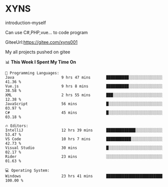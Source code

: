 # XYNS
introduction-myself

Can use C#,PHP,vue... to code program

GiteeUrl:https://gitee.com/xyns001

My all projects pushed on gitee

<!--START_SECTION:waka-->
📊 **This Week I Spent My Time On** 

```text
💬 Programming Languages: 
Java                     9 hrs 47 mins       ██████████░░░░░░░░░░░░░░░   41.36 % 
Vue.js                   9 hrs 8 mins        ██████████░░░░░░░░░░░░░░░   38.58 % 
XML                      2 hrs 55 mins       ███░░░░░░░░░░░░░░░░░░░░░░   12.38 % 
JavaScript               56 mins             █░░░░░░░░░░░░░░░░░░░░░░░░   03.97 % 
C#                       45 mins             █░░░░░░░░░░░░░░░░░░░░░░░░   03.18 % 

🔥 Editors: 
IntelliJ                 12 hrs 39 mins      █████████████░░░░░░░░░░░░   53.47 % 
VS Code                  10 hrs 7 mins       ███████████░░░░░░░░░░░░░░   42.73 % 
Visual Studio            30 mins             █░░░░░░░░░░░░░░░░░░░░░░░░   02.17 % 
Rider                    23 mins             ░░░░░░░░░░░░░░░░░░░░░░░░░   01.63 % 

💻 Operating System: 
Windows                  23 hrs 41 mins      █████████████████████████   100.00 % 
```


<!--END_SECTION:waka-->
